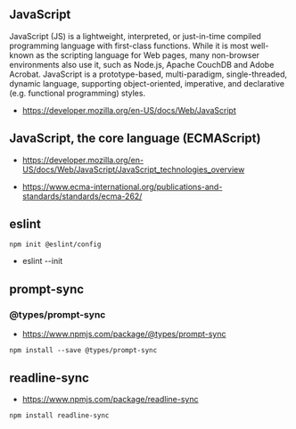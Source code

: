 ## JavaScript

JavaScript (JS) is a lightweight, interpreted, or just-in-time compiled programming language with first-class functions. While it is most well-known as the scripting language for Web pages, many non-browser environments also use it, such as Node.js, Apache CouchDB and Adobe Acrobat. JavaScript is a prototype-based, multi-paradigm, single-threaded, dynamic language, supporting object-oriented, imperative, and declarative (e.g. functional programming) styles.

- https://developer.mozilla.org/en-US/docs/Web/JavaScript

## JavaScript, the core language (ECMAScript)

- https://developer.mozilla.org/en-US/docs/Web/JavaScript/JavaScript_technologies_overview

- https://www.ecma-international.org/publications-and-standards/standards/ecma-262/

## eslint

```
npm init @eslint/config
```

- eslint --init

## prompt-sync

### @types/prompt-sync

- https://www.npmjs.com/package/@types/prompt-sync

```
npm install --save @types/prompt-sync
```

## readline-sync

- https://www.npmjs.com/package/readline-sync

```
npm install readline-sync
```
